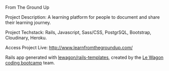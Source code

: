 From The Ground Up

Project Description: A learning platform for people to document
and share their learning journey.

Project Techstack: Rails, Javascript, Sass/CSS, PostgrSQL, Bootstrap, Cloudinary, Heroku.

Access Project Live:
http://www.learnfromthegroundup.com/






Rails app generated with [lewagon/rails-templates](https://github.com/lewagon/rails-templates), created by the [Le Wagon coding bootcamp](https://www.lewagon.com) team.
